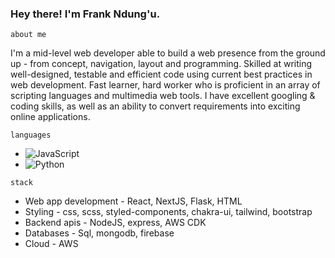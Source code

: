 ### <h3> Hey there! I'm Frank Ndung'u. </h3>

``
about me
``
 
<div>
 <p>
I'm a mid-level web developer able to build a web presence from the ground up - from concept, navigation, layout and programming. Skilled at writing well-designed, testable and efficient code using current best practices in web development. Fast learner, hard worker who is proficient in an array of scripting languages and multimedia web tools. I have excellent googling & coding skills, as well as an ability to convert requirements into exciting online applications.
</p>
</div>

``
languages
``
-   ![JavaScript](https://img.shields.io/badge/-JavaScript-333333?style=flat&logo=javascript)
-   ![Python](https://img.shields.io/badge/-Python-333333?style=flat&logo=python)

``
stack
``
- Web app development - React, NextJS, Flask, HTML
- Styling - css, scss, styled-components, chakra-ui, tailwind, bootstrap
- Backend apis - NodeJS, express, AWS CDK
- Databases - Sql, mongodb, firebase
- Cloud - AWS 



<!---
dosha10/dosha10 is a ✨ special ✨ repository because its `README.md` (this file) appears on your GitHub profile.
You can click the Preview link to take a look at your changes.
--->
